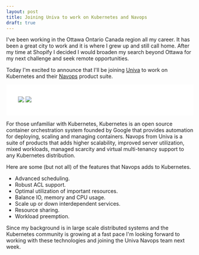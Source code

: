 ```yaml
---
layout: post
title: Joining Univa to work on Kubernetes and Navops
draft: true
---
```


I've been working in the Ottawa Ontario Canada region all my career. It has been a great city to work and it is where I grew up and still call home. After my time at Shopify I decided I would broaden my search beyond Ottawa for my next challenge and seek remote opportunities.


Today I'm excited to announce that I'll be joining [Univa](https://www.univa.com) to work on Kubernetes and their [Navops](http://navops.io) product suite.

<div style="background-color:white;padding:32px;">
  <img src="http://www.yongbok.net/blog/wp-content/uploads/2015/03/xlogo-kubernetes-h.png.pagespeed.ic.oO7RSEuMmP.png"/>  
  <img src="https://lh3.googleusercontent.com/-OdE5v5Nid1U/V9qqnXxTlBI/AAAAAAAAA3w/uL4GdnurvjomJWLxe44yI4GpRItsqNGqwCJoC/w2066-h867/navops-byUniva-Logo-RGB.jpg"/>
</div>

For those unfamiliar with Kubernetes, Kubernetes is an open source container orchestration system founded by Google that provides automation for deploying, scaling and managing containers.  Navops from Univa is a suite of products that adds higher scalability, improved server utilization, mixed workloads, managed scarcity and virtual multi-tenancy support to any Kubernetes distribution.

Here are some (but not all) of the features that Navops adds to Kubernetes.

- Advanced scheduling.
- Robust ACL support.
- Optimal utilization of important resources.
- Balance IO, memory and CPU usage.
- Scale up or down interdependent services.
- Resource sharing.
- Workload preemption.

Since my background is in large scale distributed systems and the Kubernetes community is growing at a fast pace I'm looking forward to working with these technologies and joining the Univa Navops team next week. 
